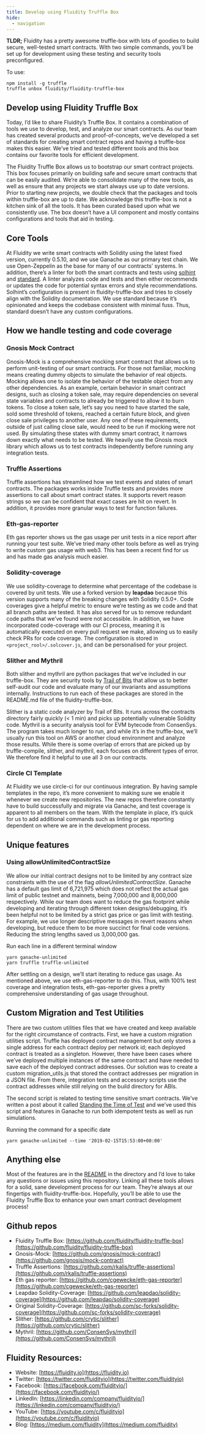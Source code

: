 ```yaml
---
title: Develop using Fluidity Truffle Box
hide:
  - navigation
---
```


**TLDR;** Fluidity has a pretty awesome truffle-box with lots of goodies to build secure, well-tested smart contracts. With two simple commands, you’ll be set up for development using these testing and security tools preconfigured.

To use:

```shell
npm install -g truffle
truffle unbox fluidity/fluidity-truffle-box
```

## Develop using Fluidity Truffle Box

Today, I’d like to share Fluidity’s Truffle Box. It contains a combination of tools we use to develop, test, and analyze our smart contracts. As our team has created several products and proof-of-concepts, we’ve developed a set of standards for creating smart contract repos and having a truffle-box makes this easier. We’ve tried and tested different tools and this box contains our favorite tools for efficient development.

The Fluidity Truffle Box allows us to bootstrap our smart contract projects. This box focuses primarily on building safe and secure smart contracts that can be easily audited. We’re able to consolidate many of the new tools, as well as ensure that any projects we start always use up to date versions. Prior to starting new projects, we double check that the packages and tools within truffle-box are up to date. We acknowledge this truffle-box is not a kitchen sink of all the tools. It has been curated based upon what we consistently use. The box doesn’t have a UI component and mostly contains configurations and tools that aid in testing.

## Core Tools

At Fluidity we write smart contracts with Solidity using the latest fixed version, currently 0.5.10, and we use Ganache as our primary test chain. We use Open-Zeppelin as the base for many of our contracts’ systems. In addition, there’s a linter for both the smart contracts and tests using [solhint](https://www.npmjs.com/package/solhint) and [standard](https://www.npmjs.com/package/standard). A linter analyzes code and tests and then either recommends or updates the code for potential syntax errors and style recommendations. Solhint’s configuration is present in fluidity-truffle-box and tries to closely align with the Solidity documentation. We use standard because it’s opinionated and keeps the codebase consistent with minimal fuss. Thus, standard doesn’t have any custom configurations.

## How we handle testing and code coverage

### Gnosis Mock Contract
Gnosis-Mock is a comprehensive mocking smart contract that allows us to perform unit-testing of our smart contracts. For those not familiar, mocking means creating dummy objects to simulate the behavior of real objects. Mocking allows one to isolate the behavior of the testable object from any other dependencies. As an example, certain behavior in smart contract designs, such as closing a token sale, may require dependencies on several state variables and contracts to already be triggered to allow it to burn tokens. To close a token sale, let’s say you need to have started the sale, sold some threshold of tokens, reached a certain future block, and given close sale privileges to another user. Any one of these requirements, outside of just calling close sale, would need to be run if mocking were not used. By simulating these states with dummy smart contract, it narrows down exactly what needs to be tested. We heavily use the Gnosis mock library which allows us to test contracts independently before running any integration tests.

### Truffle Assertions
Truffle assertions has streamlined how we test events and states of smart contracts. The packages works inside Truffle tests and provides more assertions to call about smart contract states. It supports revert reason strings so we can be confident that exact cases are hit on revert. In addition, it provides more granular ways to test for function failures.

### Eth-gas-reporter
Eth gas reporter shows us the gas usage per unit tests in a nice report after running your test suite. We’ve tried many other tools before as well as trying to write custom gas usage with web3. This has been a recent find for us and has made gas analysis much easier.

### Solidity-coverage
We use solidity-coverage to determine what percentage of the codebase is covered by unit tests. We use a forked version by **leapdao** because this version supports many of the breaking changes with Solidity 0.5.0+. Code coverages give a helpful metric to ensure we’re testing as we code and that all branch paths are tested. It has also served for us to remove redundant code paths that we’ve found were not accessible. In addition, we have incorporated code-coverage with our CI process, meaning it is automatically executed on every pull request we make, allowing us to easily check PRs for code coverage. The configuration is stored in `<project_rool>/.solcover.js`, and can be personalised for your project.

### Slither and Mythril
Both slither and mythril are python packages that we’ve included in our truffle-box. They are security tools by [Trail of Bits](https://www.trailofbits.com/) that allow us to better self-audit our code and evaluate many of our invariants and assumptions internally. Instructions to run each of these packages are stored in the README.md file of the fluidity-truffle-box.

Slither is a static code analyzer by Trail of Bits. It runs across the contracts directory fairly quickly (< 1 min) and picks up potentially vulnerable Solidity code. Mythril is a security analysis tool for EVM bytecode from ConsenSys. The program takes much longer to run, and while it’s in the truffle-box, we’ll usually run this tool on AWS or another cloud environment and analyze those results. While there is some overlap of errors that are picked up by truffle-compile, slither, and mythril, each focuses on different types of error. We therefore find it helpful to use all 3 on our contracts.

### Circle CI Template
At Fluidity we use circle-ci for our continuous integration. By having sample templates in the repo, it’s more convenient to making sure we enable it whenever we create new repositories. The new repos therefore constantly have to build successfully and migrate via Ganache, and test coverage is apparent to all members on the team. With the template in place, it’s quick for us to add additional commands such as linting or gas reporting dependent on where we are in the development process.

## Unique features
### Using allowUnlimitedContractSize
We allow our initial contract designs not to be limited by any contract size constraints with the use of the flag *allowUnlimitedContractSize*. Ganache has a default gas limit of 6,721,975 which does not reflect the actual gas limit of public testnet and mainnets, being 7,000,000 and 8,000,000 respectively. While our team does want to reduce the gas footprint while developing and iterating through different token designs/debugging, it’s been helpful not to be limited by a strict gas price or gas limit with testing. For example, we use longer descriptive messages in revert reasons when developing, but reduce them to be more succinct for final code versions. Reducing the string lengths saved us 3,000,000 gas.


Run each line in a different terminal window

```shell
yarn ganache-unlimited
yarn truffle truffle-unlimited
```

After settling on a design, we’ll start iterating to reduce gas usage. As mentioned above, we use eth-gas-reporter to do this. Thus, with 100% test coverage and integration tests, eth-gas-reporter gives a pretty comprehensive understanding of gas usage throughout.

## Custom Migration and Test Utilities

There are two custom utilities files that we have created and keep available for the right circumstance of contracts. First, we have a custom migration utilities script. Truffle has deployed contract management but only stores a single address for each contract deploy per network id; each deployed contract is treated as a singleton. However, there have been cases where we’ve deployed multiple instances of the same contract and have needed to save each of the deployed contract addresses. Our solution was to create a custom migration_utils.js that stored the contract addresses per migration in  a JSON file. From there, integration tests and accessory scripts use the contract addresses while still relying on the build directory for ABIs.

The second script is related to testing time sensitive smart contracts. We’ve written a post about it called [Standing the Time of Test](https://medium.com/fluidity/standing-the-time-of-test-b906fcc374a9) and we’ve used this script and features in Ganache to run both idempotent tests as well as run simulations.

Running the command for a specific date

```shell
yarn ganache-unlimited --time '2019-02-15T15:53:00+00:00'
```

## Anything else

Most of the features are in the [README](https://github.com/airswap/fluidity-truffle-box) in the directory and I’d love to take any questions or issues using this repository. Linking all these tools allows for a solid, sane development process for our team. They’re always at our fingertips with fluidity-truffle-box. Hopefully, you’ll be able to use the Fluidity Truffle Box to enhance your own smart contract development process!

## Github repos
* Fluidity Truffle Box: [https://github.com/fluidity/fluidity-truffle-box](https://github.com/fluidity/fluidity-truffle-box)
* Gnosis-Mock: [https://github.com/gnosis/mock-contract](https://github.com/gnosis/mock-contract)
* Truffle Assertions: [https://github.com/rkalis/truffle-assertions](https://github.com/rkalis/truffle-assertions)
* Eth gas reporter: [https://github.com/cgewecke/eth-gas-reporter](https://github.com/cgewecke/eth-gas-reporter)
* Leapdao Solidity-Coverage: [https://github.com/leapdao/solidity-coverage](https://github.com/leapdao/solidity-coverage)
* Original Solidity-Coverage: [https://github.com/sc-forks/solidity-coverage](https://github.com/sc-forks/solidity-coverage)
* Slither: [https://github.com/crytic/slither](https://github.com/crytic/slither)
* Mythril: [https://github.com/ConsenSys/mythril](https://github.com/ConsenSys/mythril)

## Fluidity Resources:
* Website: [https://fluidity.io](https://fluidity.io)
* Twitter: [https://twitter.com/fluidityio](https://twitter.com/fluidityio)
* Facebook: [https://facebook.com/fluidityio/](https://facebook.com/fluidityio/)
* LinkedIn: [https://linkedin.com/company/fluidityio/](https://linkedin.com/company/fluidityio/)
* YouTube: [https://youtube.com/c/fluidityio](https://youtube.com/c/fluidityio)
* Blog: [https://medium.com/fluidity](https://medium.com/fluidity)


